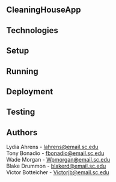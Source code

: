 ## CleaningHouseApp
## Technologies
## Setup
## Running
## Deployment
## Testing
## Authors
Lydia Ahrens - lahrens@email.sc.edu  
Tony Bonadio - fbonadio@email.sc.edu  
Wade Morgan - Wpmorgan@email.sc.edu  
Blake Drummon - blakerd@email.sc.edu  
Victor Botteicher - Victorjb@email.sc.edu  
